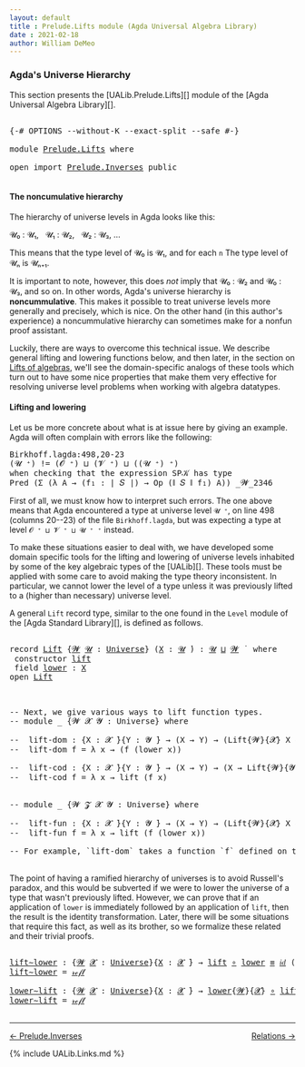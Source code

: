 ```yaml
---
layout: default
title : Prelude.Lifts module (Agda Universal Algebra Library)
date : 2021-02-18
author: William DeMeo
---
```


### <a id="agdas-universe-hierarchy">Agda's Universe Hierarchy</a>

This section presents the [UALib.Prelude.Lifts][] module of the [Agda Universal Algebra Library][].

<pre class="Agda">

<a id="311" class="Symbol">{-#</a> <a id="315" class="Keyword">OPTIONS</a> <a id="323" class="Pragma">--without-K</a> <a id="335" class="Pragma">--exact-split</a> <a id="349" class="Pragma">--safe</a> <a id="356" class="Symbol">#-}</a>

<a id="361" class="Keyword">module</a> <a id="368" href="Prelude.Lifts.html" class="Module">Prelude.Lifts</a> <a id="382" class="Keyword">where</a>

<a id="389" class="Keyword">open</a> <a id="394" class="Keyword">import</a> <a id="401" href="Prelude.Inverses.html" class="Module">Prelude.Inverses</a> <a id="418" class="Keyword">public</a>

</pre>

#### The noncumulative hierarchy

The hierarchy of universe levels in Agda looks like this:

𝓤₀ : 𝓤₁, &nbsp; 𝓤₁ : 𝓤₂, &nbsp; 𝓤₂ : 𝓤₃, …

This means that the type level of 𝓤₀ is 𝓤₁, and for each `n` The type level of 𝓤ₙ is 𝓤ₙ₊₁.

It is important to note, however, this does *not* imply that 𝓤₀ : 𝓤₂ and 𝓤₀ : 𝓤₃, and so on.  In other words, Agda's universe hierarchy is **noncummulative**.  This makes it possible to treat universe levels more generally and precisely, which is nice. On the other hand (in this author's experience) a noncummulative hierarchy can sometimes make for a nonfun proof assistant.

Luckily, there are ways to overcome this technical issue. We describe general lifting and lowering functions below, and then later, in the section on [Lifts of algebras](https://ualib.gitlab.io/Algebras.Algebras.html#lifts-of-algebras), we'll see the domain-specific analogs of these tools which turn out to have some nice properties that make them very effective for resolving universe level problems when working with algebra datatypes.

#### Lifting and lowering

Let us be more concrete about what is at issue here by giving an example. Agda will often complain with errors like the following:

<samp>
Birkhoff.lagda:498,20-23 <br>
(𝓤 ⁺) != (𝓞 ⁺) ⊔ (𝓥 ⁺) ⊔ ((𝓤 ⁺) ⁺) <br>
when checking that the expression SP𝒦 has type <br>
Pred (Σ (λ A → (f₁ : ∣ 𝑆 ∣) → Op (∥ 𝑆 ∥ f₁) A)) _𝓦_2346 <br>
</samp>

First of all, we must know how to interpret such errors. The one above means that Agda encountered a type at universe level `𝓤 ⁺`, on line 498 (columns 20--23) of the file `Birkhoff.lagda`, but was expecting a type at level `𝓞 ⁺ ⊔ 𝓥 ⁺ ⊔ 𝓤 ⁺ ⁺` instead.

To make these situations easier to deal with, we have developed some domain specific tools for the lifting and lowering of universe levels inhabited by some of the key algebraic types of the [UALib][].  These tools must be applied with some care to avoid making the type theory inconsistent. In particular, we cannot lower the level of a type unless it was previously lifted to a (higher than necessary) universe level.

A general `Lift` record type, similar to the one found in the `Level` module of the [Agda Standard Library][], is defined as follows.

<pre class="Agda">

<a id="2667" class="Keyword">record</a> <a id="Lift"></a><a id="2674" href="Prelude.Lifts.html#2674" class="Record">Lift</a> <a id="2679" class="Symbol">{</a><a id="2680" href="Prelude.Lifts.html#2680" class="Bound">𝓦</a> <a id="2682" href="Prelude.Lifts.html#2682" class="Bound">𝓤</a> <a id="2684" class="Symbol">:</a> <a id="2686" href="Agda.Primitive.html#423" class="Postulate">Universe</a><a id="2694" class="Symbol">}</a> <a id="2696" class="Symbol">(</a><a id="2697" href="Prelude.Lifts.html#2697" class="Bound">X</a> <a id="2699" class="Symbol">:</a> <a id="2701" href="Prelude.Lifts.html#2682" class="Bound">𝓤</a> <a id="2703" href="Universes.html#403" class="Function Operator">̇</a><a id="2704" class="Symbol">)</a> <a id="2706" class="Symbol">:</a> <a id="2708" href="Prelude.Lifts.html#2682" class="Bound">𝓤</a> <a id="2710" href="Agda.Primitive.html#636" class="Primitive Operator">⊔</a> <a id="2712" href="Prelude.Lifts.html#2680" class="Bound">𝓦</a> <a id="2714" href="Universes.html#403" class="Function Operator">̇</a>  <a id="2717" class="Keyword">where</a>
 <a id="2724" class="Keyword">constructor</a> <a id="lift"></a><a id="2736" href="Prelude.Lifts.html#2736" class="InductiveConstructor">lift</a>
 <a id="2742" class="Keyword">field</a> <a id="Lift.lower"></a><a id="2748" href="Prelude.Lifts.html#2748" class="Field">lower</a> <a id="2754" class="Symbol">:</a> <a id="2756" href="Prelude.Lifts.html#2697" class="Bound">X</a>
<a id="2758" class="Keyword">open</a> <a id="2763" href="Prelude.Lifts.html#2674" class="Module">Lift</a>

</pre>


<pre class="Agda">

<a id="2796" class="Comment">-- Next, we give various ways to lift function types.</a>
<a id="2850" class="Comment">-- module _ {𝓦 𝓧 𝓨 : Universe} where</a>

<a id="2888" class="Comment">--  lift-dom : {X : 𝓧 ̇}{Y : 𝓨 ̇} → (X → Y) → (Lift{𝓦}{𝓧} X → Y)</a>
<a id="2953" class="Comment">--  lift-dom f = λ x → (f (lower x))</a>

<a id="2991" class="Comment">--  lift-cod : {X : 𝓧 ̇}{Y : 𝓨 ̇} → (X → Y) → (X → Lift{𝓦}{𝓨} Y)</a>
<a id="3056" class="Comment">--  lift-cod f = λ x → lift (f x)</a>


<a id="3092" class="Comment">-- module _ {𝓦 𝓩 𝓧 𝓨 : Universe} where</a>

<a id="3132" class="Comment">--  lift-fun : {X : 𝓧 ̇}{Y : 𝓨 ̇} → (X → Y) → (Lift{𝓦}{𝓧} X → Lift{𝓩}{𝓨} Y)</a>
<a id="3208" class="Comment">--  lift-fun f = λ x → lift (f (lower x))</a>

<a id="3251" class="Comment">-- For example, `lift-dom` takes a function `f` defined on the domain `X : 𝓧 ̇` and returns a function defined on the domain `Lift{𝓦}{𝓧} X : 𝓧 ⊔ 𝓦 ̇`, whose type lives in the universe `𝓧 ⊔ 𝓦`.</a>

</pre>

The point of having a ramified hierarchy of universes is to avoid Russell's paradox, and this would be subverted if we were to lower the universe of a type that wasn't previously lifted.  However, we can prove that if an application of `lower` is immediately followed by an application of `lift`, then the result is the identity transformation. Later, there will be some situations that require this fact, as well as its brother, so we formalize these related and their trivial proofs.

<pre class="Agda">

<a id="lift∼lower"></a><a id="3958" href="Prelude.Lifts.html#3958" class="Function">lift∼lower</a> <a id="3969" class="Symbol">:</a> <a id="3971" class="Symbol">{</a><a id="3972" href="Prelude.Lifts.html#3972" class="Bound">𝓦</a> <a id="3974" href="Prelude.Lifts.html#3974" class="Bound">𝓧</a> <a id="3976" class="Symbol">:</a> <a id="3978" href="Agda.Primitive.html#423" class="Postulate">Universe</a><a id="3986" class="Symbol">}{</a><a id="3988" href="Prelude.Lifts.html#3988" class="Bound">X</a> <a id="3990" class="Symbol">:</a> <a id="3992" href="Prelude.Lifts.html#3974" class="Bound">𝓧</a> <a id="3994" href="Universes.html#403" class="Function Operator">̇</a><a id="3995" class="Symbol">}</a> <a id="3997" class="Symbol">→</a> <a id="3999" href="Prelude.Lifts.html#2736" class="InductiveConstructor">lift</a> <a id="4004" href="MGS-MLTT.html#3813" class="Function Operator">∘</a> <a id="4006" href="Prelude.Lifts.html#2748" class="Field">lower</a> <a id="4012" href="Prelude.Equality.html#1231" class="Datatype Operator">≡</a> <a id="4014" href="MGS-MLTT.html#3778" class="Function">𝑖𝑑</a> <a id="4017" class="Symbol">(</a><a id="4018" href="Prelude.Lifts.html#2674" class="Record">Lift</a><a id="4022" class="Symbol">{</a><a id="4023" href="Prelude.Lifts.html#3972" class="Bound">𝓦</a><a id="4024" class="Symbol">}{</a><a id="4026" href="Prelude.Lifts.html#3974" class="Bound">𝓧</a><a id="4027" class="Symbol">}</a> <a id="4029" href="Prelude.Lifts.html#3988" class="Bound">X</a><a id="4030" class="Symbol">)</a>
<a id="4032" href="Prelude.Lifts.html#3958" class="Function">lift∼lower</a> <a id="4043" class="Symbol">=</a> <a id="4045" href="Prelude.Equality.html#1245" class="InductiveConstructor">𝓇ℯ𝒻𝓁</a>

<a id="lower∼lift"></a><a id="4051" href="Prelude.Lifts.html#4051" class="Function">lower∼lift</a> <a id="4062" class="Symbol">:</a> <a id="4064" class="Symbol">{</a><a id="4065" href="Prelude.Lifts.html#4065" class="Bound">𝓦</a> <a id="4067" href="Prelude.Lifts.html#4067" class="Bound">𝓧</a> <a id="4069" class="Symbol">:</a> <a id="4071" href="Agda.Primitive.html#423" class="Postulate">Universe</a><a id="4079" class="Symbol">}{</a><a id="4081" href="Prelude.Lifts.html#4081" class="Bound">X</a> <a id="4083" class="Symbol">:</a> <a id="4085" href="Prelude.Lifts.html#4067" class="Bound">𝓧</a> <a id="4087" href="Universes.html#403" class="Function Operator">̇</a><a id="4088" class="Symbol">}</a> <a id="4090" class="Symbol">→</a> <a id="4092" href="Prelude.Lifts.html#2748" class="Field">lower</a><a id="4097" class="Symbol">{</a><a id="4098" href="Prelude.Lifts.html#4065" class="Bound">𝓦</a><a id="4099" class="Symbol">}{</a><a id="4101" href="Prelude.Lifts.html#4067" class="Bound">𝓧</a><a id="4102" class="Symbol">}</a> <a id="4104" href="MGS-MLTT.html#3813" class="Function Operator">∘</a> <a id="4106" href="Prelude.Lifts.html#2736" class="InductiveConstructor">lift</a> <a id="4111" href="Prelude.Equality.html#1231" class="Datatype Operator">≡</a> <a id="4113" href="MGS-MLTT.html#3778" class="Function">𝑖𝑑</a> <a id="4116" href="Prelude.Lifts.html#4081" class="Bound">X</a>
<a id="4118" href="Prelude.Lifts.html#4051" class="Function">lower∼lift</a> <a id="4129" class="Symbol">=</a> <a id="4131" href="Prelude.Equality.html#1245" class="InductiveConstructor">𝓇ℯ𝒻𝓁</a>

</pre>


---------------

<p></p>

[← Prelude.Inverses](Prelude.Inverses.html)
<span style="float:right;">[Relations →](Relations.html)</span>

{% include UALib.Links.md %}
